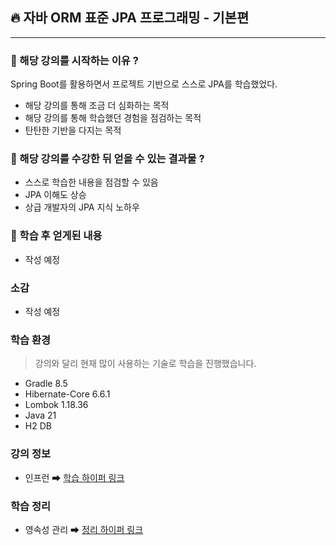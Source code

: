 ## 🔥 자바 ORM 표준 JPA 프로그래밍 - 기본편

---

### 🏁 해당 강의를 시작하는 이유 ?

Spring Boot를 활용하면서 프로젝트 기반으로 스스로 JPA를 학습했었다.
- 해당 강의를 통해 조금 더 심화하는 목적
- 해당 강의를 통해 학습했던 경험을 점검하는 목적
- 탄탄한 기반을 다지는 목적

### 🔎 해당 강의를 수강한 뒤 얻을 수 있는 결과물 ?

* 스스로 학습한 내용을 점검할 수 있음
* JPA 이해도 상승
* 상급 개발자의 JPA 지식 노하우

### 📝 학습 후 얻게된 내용

- 작성 예정

### 소감

- 작성 예정 

### 학습 환경

> 강의와 달리 현재 많이 사용하는 기술로 학습을 진행했습니다.

- Gradle 8.5
- Hibernate-Core 6.6.1
- Lombok 1.18.36
- Java 21
- H2 DB

### 강의 정보

- 인프런 ➡ [학습 하이퍼 링크](https://www.inflearn.com/course/ORM-JPA-Basic)

### 학습 정리

- 영속성 관리 ➡ [정리 하이퍼 링크](https://velog.io/@jihwankim128/JPA-%EC%98%81%EC%86%8D%EC%84%B1-%EA%B4%80%EB%A6%AC)